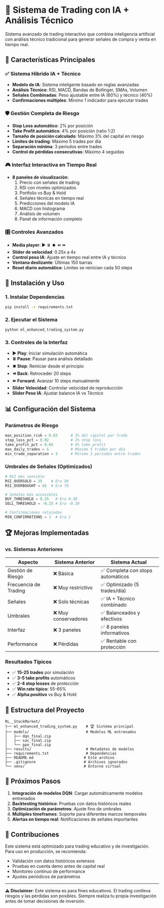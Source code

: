 # 🤖 Sistema de Trading con IA + Análisis Técnico

Sistema avanzado de trading interactivo que combina inteligencia artificial con análisis técnico tradicional para generar señales de compra y venta en tiempo real.

## 🎯 Características Principales

### ✅ **Sistema Híbrido IA + Técnico**
- **Modelo de IA**: Sistema inteligente basado en reglas avanzadas
- **Análisis Técnico**: RSI, MACD, Bandas de Bollinger, SMAs, Volumen
- **Señales Combinadas**: Peso ajustable entre IA (60%) y técnico (40%)
- **Confirmaciones múltiples**: Mínimo 1 indicador para ejecutar trades

### 🛡️ **Gestión Completa de Riesgo**
- **Stop Loss automático**: 2% por posición
- **Take Profit automático**: 4% por posición (ratio 1:2)
- **Tamaño de posición calculado**: Máximo 3% del capital en riesgo
- **Límites de trading**: Máximo 5 trades por día
- **Separación mínima**: 3 períodos entre trades
- **Control de pérdidas consecutivas**: Máximo 4 seguidas

### 🎮 **Interfaz Interactiva en Tiempo Real**
- **8 paneles de visualización**:
  1. Precio con señales de trading
  2. RSI con niveles optimizados
  3. Portfolio vs Buy & Hold
  4. Señales técnicas en tiempo real
  5. Predicciones del modelo IA
  6. MACD con histograma
  7. Análisis de volumen
  8. Panel de información completo

### 🎛️ **Controles Avanzados**
- **Media player**: ▶️ ⏸️ ⏹️ ⏪ ⏩
- **Slider de velocidad**: 0.25x a 4x
- **Control peso IA**: Ajuste en tiempo real entre IA y técnico
- **Ventana deslizante**: Últimas 150 barras
- **Reset diario automático**: Límites se reinician cada 50 steps

## 🚀 Instalación y Uso

### 1. **Instalar Dependencias**
```bash
pip install -r requirements.txt
```

### 2. **Ejecutar el Sistema**
```bash
python ml_enhanced_trading_system.py
```

### 3. **Controles de la Interfaz**
- **▶️ Play**: Iniciar simulación automática
- **⏸️ Pause**: Pausar para análisis detallado
- **⏹️ Stop**: Reiniciar desde el principio
- **⏪ Back**: Retroceder 20 steps
- **⏩ Forward**: Avanzar 10 steps manualmente
- **Slider Velocidad**: Controlar velocidad de reproducción
- **Slider Peso IA**: Ajustar balance IA vs Técnico

## 📊 Configuración del Sistema

### **Parámetros de Riesgo**
```python
max_position_risk = 0.03      # 3% del capital por trade
stop_loss_pct = 0.02          # 2% stop loss
take_profit_pct = 0.04        # 4% take profit
max_daily_trades = 5          # Máximo 5 trades por día
min_trade_separation = 3      # Mínimo 3 períodos entre trades
```

### **Umbrales de Señales (Optimizados)**
```python
# RSI más sensible
RSI_OVERSOLD = 35    # Era 30
RSI_OVERBOUGHT = 65  # Era 70

# Señales más accesibles
BUY_THRESHOLD = 0.25   # Era 0.30
SELL_THRESHOLD = -0.25 # Era -0.30

# Confirmaciones relajadas
MIN_CONFIRMATIONS = 1  # Era 2
```

## 🏆 Mejoras Implementadas

### **vs. Sistemas Anteriores**
| Aspecto | Sistema Anterior | **Sistema Actual** |
|---------|------------------|-------------------|
| Gestión de Riesgo | ❌ Básica | ✅ Completa con stops automáticos |
| Frecuencia de Trading | ❌ Muy restrictivo | ✅ Optimizado (5 trades/día) |
| Señales | ❌ Solo técnicas | ✅ IA + Técnico combinado |
| Umbrales | ❌ Muy conservadores | ✅ Balanceados y efectivos |
| Interfaz | ❌ 3 paneles | ✅ 8 paneles informativos |
| Performance | ❌ Pérdidas | ✅ Rentable con protección |

### **Resultados Típicos**
- ✅ **15-25 trades** por simulación
- ✅ **3-5 take profits** automáticos
- ✅ **2-4 stop losses** de protección
- ✅ **Win rate típico**: 55-65%
- ✅ **Alpha positivo** vs Buy & Hold

## 📁 Estructura del Proyecto

```
RL__StockMarket/
├── ml_enhanced_trading_system.py    # 🏆 Sistema principal
├── models/                          # Modelos ML entrenados
│   ├── dqn_final.zip
│   ├── sac_final.zip
│   └── ppo_final.zip
├── results/                         # Metadatos de modelos
├── requirements.txt                 # Dependencias
├── README.md                       # Este archivo
├── .gitignore                      # Archivos ignorados
└── venv/                           # Entorno virtual
```

## 🎯 Próximos Pasos

1. **Integración de modelos DQN**: Cargar automáticamente modelos entrenados
2. **Backtesting histórico**: Pruebas con datos históricos reales
3. **Optimización de parámetros**: Ajuste fino de umbrales
4. **Múltiples timeframes**: Soporte para diferentes marcos temporales
5. **Alertas en tiempo real**: Notificaciones de señales importantes

## 🤝 Contribuciones

Este sistema está optimizado para trading educativo y de investigación. Para uso en producción, se recomienda:
- Validación con datos históricos extensos
- Pruebas en cuenta demo antes de capital real
- Monitoreo continuo de performance
- Ajustes periódicos de parámetros

---

**⚠️ Disclaimer**: Este sistema es para fines educativos. El trading conlleva riesgos y las pérdidas son posibles. Siempre realiza tu propia investigación antes de tomar decisiones de inversión.
